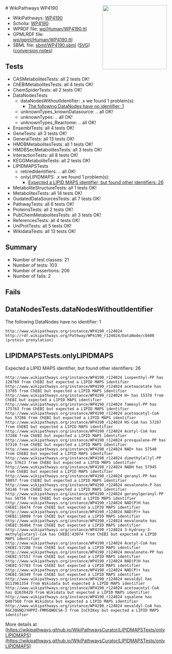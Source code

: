 <img style="float: right; width: 200px" src="../logo.png" />
# WikiPathways WP4190

* WikiPathways: [WP4190](https://identifiers.org/wikipathways:WP4190)
* Scholia: [WP4190](https://scholia.toolforge.org/wikipathways/WP4190)
* WPRDF file: [wp/Human/WP4190.ttl](../wp/Human/WP4190.ttl)
* GPMLRDF file: [wp/gpml/Human/WP4190.ttl](../wp/gpml/Human/WP4190.ttl)
* SBML file: [sbml/WP4190.sbml](../sbml/WP4190.sbml) ([SVG](../sbml/WP4190.svg)) ([conversion notes](../sbml/WP4190.txt))

## Tests
* CASMetabolitesTests: all 2 tests OK!
* ChEBIMetabolitesTests: all 4 tests OK!
* ChemSpiderTests: all 2 tests OK!
* DataNodesTests
    * dataNodesWithoutIdentifier: .x we found 1 problem(s):
        * [The following DataNodes have no identifier: 1](#d2d32fa0)
    * unknownTypes_knownDatasource: .. all OK!
    * unknownTypes: .. all OK!
    * unknownTypes_Reactome: .. all OK!
* EnsemblTests: all 4 tests OK!
* GeneTests: all 3 tests OK!
* GeneralTests: all 13 tests OK!
* HMDBMetabolitesTests: all 1 tests OK!
* HMDBSecMetabolitesTests: all 3 tests OK!
* InteractionTests: all 8 tests OK!
* KEGGMetaboliteTests: all 2 tests OK!
* LIPIDMAPSTests
    * retiredIdentifiers: .. all OK!
    * onlyLIPIDMAPS: .x we found 1 problem(s):
        * [Expected a LIPID MAPS identifier, but found other identifiers: 26](#d0bfb69d)
* MetaboliteStructureTests: all 1 tests OK!
* MetabolitesTests: all 14 tests OK!
* OudatedDataSourcesTests: all 7 tests OK!
* PathwayTests: all 6 tests OK!
* ProteinsTests: all 2 tests OK!
* PubChemMetabolitesTests: all 3 tests OK!
* ReferencesTests: all 4 tests OK!
* UniProtTests: all 5 tests OK!
* WikidataTests: all 13 tests OK!


## Summary

* Number of test classes: 21
* Number of tests: 103
* Number of assertions: 206
* Number of fails: 2

## Fails

<a name="d2d32fa0" />

## DataNodesTests.dataNodesWithoutIdentifier

The following DataNodes have no identifier: 1
```
http://www.wikipathways.org/instance/WP4190_r124024 http://rdf.wikipathways.org/Pathway/WP4190_r124024/DataNode/c8400 (protein prenylation)
```

<a name="d0bfb69d" />

## LIPIDMAPSTests.onlyLIPIDMAPS

Expected a LIPID MAPS identifier, but found other identifiers: 26
```
http://www.wikipathways.org/instance/WP4190_r124024 isopenthyl-PP has 128769 from ChEBI but expected a LIPID MAPS identifier
http://www.wikipathways.org/instance/WP4190_r124024 acetoacetate has 13705 from ChEBI but expected a LIPID MAPS identifier
http://www.wikipathways.org/instance/WP4190_r124024 H+ has 15378 from ChEBI but expected a LIPID MAPS identifier
http://www.wikipathways.org/instance/WP4190_r124024 famesyl-PP has 175763 from ChEBI but expected a LIPID MAPS identifier
http://www.wikipathways.org/instance/WP4190_r124024 acetoacetyl-CoA has 57286 from ChEBI but expected a LIPID MAPS identifier
http://www.wikipathways.org/instance/WP4190_r124024 HS-CoA has 57287 from ChEBI but expected a LIPID MAPS identifier
http://www.wikipathways.org/instance/WP4190_r124024 Acetyl-CoA has 57288 from ChEBI but expected a LIPID MAPS identifier
http://www.wikipathways.org/instance/WP4190_r124024 presqualene-PP has 57310 from ChEBI but expected a LIPID MAPS identifier
http://www.wikipathways.org/instance/WP4190_r124024 NAD+ has 57540 from ChEBI but expected a LIPID MAPS identifier
http://www.wikipathways.org/instance/WP4190_r124024 dimethylallyl-PP has 57623 from ChEBI but expected a LIPID MAPS identifier
http://www.wikipathways.org/instance/WP4190_r124024 NADH has 57945 from ChEBI but expected a LIPID MAPS identifier
http://www.wikipathways.org/instance/WP4190_r124024 geranyl-PP has 58057 from ChEBI but expected a LIPID MAPS identifier
http://www.wikipathways.org/instance/WP4190_r124024 mevalonate-P has 58146 from ChEBI but expected a LIPID MAPS identifier
http://www.wikipathways.org/instance/WP4190_r124024 geranylgeranyl-PP has 58756 from ChEBI but expected a LIPID MAPS identifier
http://www.wikipathways.org/instance/WP4190_r124024 NAD(P)H has CHEBI:16474 from ChEBI but expected a LIPID MAPS identifier
http://www.wikipathways.org/instance/WP4190_r124024 NAD(P)+ has CHEBI:18009 from ChEBI but expected a LIPID MAPS identifier
http://www.wikipathways.org/instance/WP4190_r124024 mevalonate has CHEBI:36464 from ChEBI but expected a LIPID MAPS identifier
http://www.wikipathways.org/instance/WP4190_r124024 3-hydroxy-3-methylglutaryl-CoA has CHEBI:43074 from ChEBI but expected a LIPID MAPS identifier
http://www.wikipathways.org/instance/WP4190_r124024 Acetyl-CoA has CHEBI:57288 from ChEBI but expected a LIPID MAPS identifier
http://www.wikipathways.org/instance/WP4190_r124024 mevalonate-PP has CHEBI:57557 from ChEBI but expected a LIPID MAPS identifier
http://www.wikipathways.org/instance/WP4190_r124024 NAD(P)H has CHEBI:57783 from ChEBI but expected a LIPID MAPS identifier
http://www.wikipathways.org/instance/WP4190_r124024 NAD(P)+ has CHEBI:58349 from ChEBI but expected a LIPID MAPS identifier
http://www.wikipathways.org/instance/WP4190_r124024 mevaldyl has Q113961354 from Wikidata but expected a LIPID MAPS identifier
http://www.wikipathways.org/instance/WP4190_r124024 acetoacetyl-CoA has Q2639429 from Wikidata but expected a LIPID MAPS identifier
http://www.wikipathways.org/instance/WP4190_r124024 squalene has Q407560 from Wikidata but expected a LIPID MAPS identifier
http://www.wikipathways.org/instance/WP4190_r124024 mevaldyl-CoA has RGCJQGNQJYHPPZ-FMMSQWOCSA-I from InChIKey but expected a LIPID MAPS identifier
```

More details at [https://wikipathways.github.io/WikiPathwaysCurator/LIPIDMAPSTests/onlyLIPIDMAPS](https://wikipathways.github.io/WikiPathwaysCurator/LIPIDMAPSTests/onlyLIPIDMAPS)

